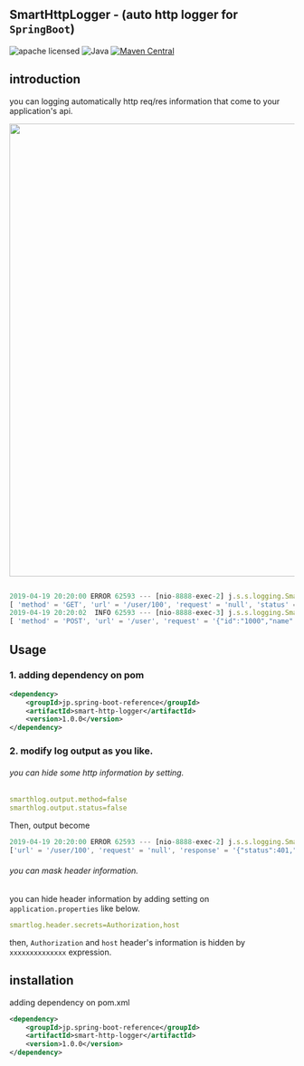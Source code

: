 SmartHttpLogger - (auto http logger for `SpringBoot`)
----

![apache licensed](https://img.shields.io/badge/License-Apache_2.0-d94c32.svg)
![Java](https://img.shields.io/badge/Language-Java-f88909.svg)
[![Maven Central](https://maven-badges.herokuapp.com/maven-central/jp.spring-boot-reference/smart-http-logger/badge.svg)](https://maven-badges.herokuapp.com/maven-central/jp.spring-boot-reference/smart-http-logger)



## introduction

you can logging automatically http req/res information that come to your application's api.

<img src="https://i.imgur.com/zdE1WT9.png" width="800"/>

```javaScript

2019-04-19 20:20:00 ERROR 62593 --- [nio-8888-exec-2] j.s.s.logging.SmartHttpLogger:
[ 'method' = 'GET', 'url' = '/user/100', 'request' = 'null', 'status' = '401', 'response' = '{"status":401,"message":"authorization exception"}', 'time' = '82ms' ]
2019-04-19 20:20:02  INFO 62593 --- [nio-8888-exec-3] j.s.s.logging.SmartHttpLogger: 
[ 'method' = 'POST', 'url' = '/user', 'request' = '{"id":"1000","name":"kc","score":100}', 'status' = '200', 'response' = '{"id":"1000","name":"kc","score":100}', 'time' = '35ms' ]

```

## Usage

### 1. adding dependency on pom

```xml
<dependency>
	<groupId>jp.spring-boot-reference</groupId>
	<artifactId>smart-http-logger</artifactId>
	<version>1.0.0</version>
</dependency>

```

### 2. modify log output as you like. 

###### you can hide some http information by setting.

```yaml
smarthlog.output.method=false 
smarthlog.output.status=false
```

Then, output become 

```javaScript
2019-04-19 20:20:00 ERROR 62593 --- [nio-8888-exec-2] j.s.s.logging.SmartHttpLogger: 
['url' = '/user/100', 'request' = 'null', 'response' = '{"status":401,"message":"authorization exception"}', 'time' = '82ms' ]
```

###### you can mask header information.

you can hide header information by adding setting on `application.properties` like below.


```yaml
smartlog.header.secrets=Authorization,host
```

then, `Authorization` and `host` header's information is hidden by `xxxxxxxxxxxxxx` expression.


## installation

adding dependency on pom.xml

```xml
<dependency>
	<groupId>jp.spring-boot-reference</groupId>
	<artifactId>smart-http-logger</artifactId>
	<version>1.0.0</version>
</dependency>
```



